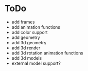# ToDo

- add frames
- add animation functions
- add color support
- add geometry
- add 3d geometry
- add 3d render
- add 3d rotation animation functions
- add 3d models
- external model support?
